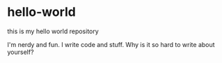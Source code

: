 # hello-world
this is my hello world repository

I'm nerdy and fun. I write code and stuff. Why is it so hard to write about yourself?
